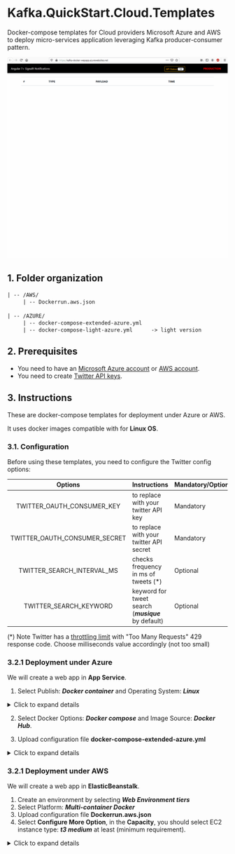 # Kafka.QuickStart.Cloud.Templates

Docker-compose templates for Cloud providers Microsoft Azure and AWS to deploy micro-services application leveraging Kafka producer-consumer pattern.

![alt capture](https://github.com/danmgs/Kafka.QuickStart.Cloud.Templates/blob/master/img/Azure_frontend.gif)

## 1. Folder organization

```
| -- /AWS/
     | -- Dockerrun.aws.json

| -- /AZURE/
     | -- docker-compose-extended-azure.yml
     | -- docker-compose-light-azure.yml      -> light version
```

## 2. Prerequisites

- You need to have an [Microsoft Azure account](https://portal.azure.com) or [AWS account](https://aws.amazon.com/fr/console/).
- You need to create [Twitter API keys](https://developer.twitter.com/en/apps).


## 3. Instructions

These are docker-compose templates for deployment under Azure or AWS.

It uses docker images compatible with for **Linux OS**.

### 3.1. Configuration

Before using these templates, you need to configure the Twitter config options:


|  Options                        | Instructions                                             | Mandatory/Optional
| :-----------------------------: | ---------------------------------------------------------| --------------------
| TWITTER_OAUTH_CONSUMER_KEY      | to replace with your twitter API key                     | Mandatory
| TWITTER_OAUTH_CONSUMER_SECRET   | to replace with your twitter API secret                  | Mandatory
| TWITTER_SEARCH_INTERVAL_MS      | checks frequency in ms of tweets (*)                     | Optional
| TWITTER_SEARCH_KEYWORD          | keyword for tweet search (***musique*** by default)      | Optional

(*) Note Twitter has a [throttling limit](https://developer.twitter.com/en/docs/basics/rate-limiting) with "Too Many Requests" 429 response code. Choose milliseconds value accordingly (not too small)


### 3.2.1 Deployment under Azure

We will create a web app in **App Service**.

1. Select Publish: ***Docker container*** and Operating System: ***Linux***

<details>
  <summary>Click to expand details</summary>

  ![alt capture](https://github.com/danmgs/Kafka.QuickStart.Cloud.Templates/blob/master/img/Azure_app_service_1.PNG)

</details>

2. Select Docker Options: ***Docker compose*** and Image Source: ***Docker Hub***.

3. Upload configuration file **docker-compose-extended-azure.yml**

<details>
  <summary>Click to expand details</summary>

  ![alt capture](https://github.com/danmgs/Kafka.QuickStart.Cloud.Templates/blob/master/img/Azure_app_service_2.PNG)

</details>

### 3.2.1 Deployment under AWS

We will create a web app in **ElasticBeanstalk**.

1. Create an environment by selecting ***Web Environment tiers***
2. Select Platform: ***Multi-container Docker***
3. Upload configuration file **Dockerrun.aws.json**
4. Select **Configure More Option**, in the **Capacity**, you should select EC2 instance type: ***t3 medium*** at least (minimum requirement).

<details>
  <summary>Click to expand details</summary>

  ![alt capture](https://github.com/danmgs/Kafka.QuickStart.Cloud.Templates/blob/master/img/AWS_elasticbeanstak_1.PNG)

</details>
